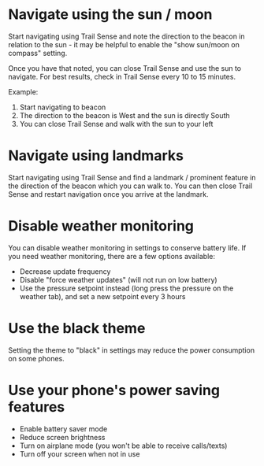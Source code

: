 # Navigate using the sun / moon
Start navigating using Trail Sense and note the direction to the beacon in relation to the sun - it may be helpful to enable the "show sun/moon on compass" setting. 

Once you have that noted, you can close Trail Sense and use the sun to navigate. For best results, check in Trail Sense every 10 to 15 minutes. 

Example:
1. Start navigating to beacon
2. The direction to the beacon is West and the sun is directly South
3. You can close Trail Sense and walk with the sun to your left

# Navigate using landmarks
Start navigating using Trail Sense and find a landmark / prominent feature in the direction of the beacon which you can walk to. You can then close Trail Sense and restart navigation once you arrive at the landmark.

# Disable weather monitoring
You can disable weather monitoring in settings to conserve battery life. If you need weather monitoring, there are a few options available:
- Decrease update frequency
- Disable "force weather updates" (will not run on low battery)
- Use the pressure setpoint instead (long press the pressure on the weather tab), and set a new setpoint every 3 hours

# Use the black theme
Setting the theme to "black" in settings may reduce the power consumption on some phones.

# Use your phone's power saving features
- Enable battery saver mode
- Reduce screen brightness
- Turn on airplane mode (you won't be able to receive calls/texts)
- Turn off your screen when not in use